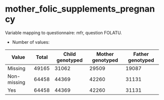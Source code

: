 # mother_folic_supplements_pregnancy
Variable mapping to questionnaire: mfr, question FOLATU.
- Number of values:

| Value | Total | Child genotyped | Mother genotyped | Father genotyped |
| ----- | ----- | --------------- | ---------------- | ---------------- |
| Missing | 49165 | 31062 | 29509 | 19087 |
| Non-missing | 64458 | 44369 | 42260 | 31131 |
| Yes | 64458 | 44369 | 42260 |31131 |



